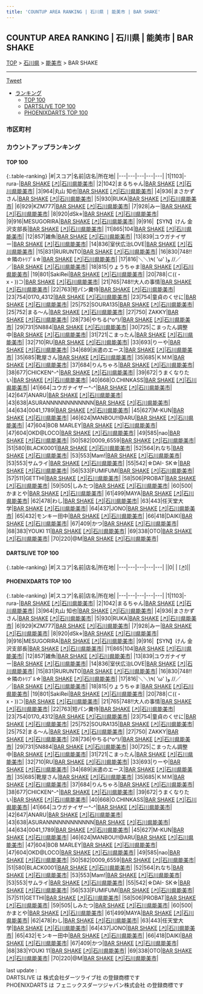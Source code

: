 ```yaml
---
title: 'COUNTUP AREA RANKING | 石川県 | 能美市 | BAR SHAKE'
---
```

## COUNTUP AREA RANKING | 石川県 | 能美市 | BAR SHAKE

[TOP](/darts/rank/) > [石川県](/darts/rank/石川県/) > [能美市](/darts/rank/石川県/能美市/) > BAR SHAKE

___

<a href="https://twitter.com/share?ref_src=twsrc%5Etfw" data-text="COUNTUP AREA RANKING | 石川県能美市BAR SHAKE" class="twitter-share-button" data-hashtags="DARTSLIVE,PHOENIXDARTS,darts,ダーツ" data-show-count="false">Tweet</a>

* [ランキング](#カウントアップランキング)
    * [TOP 100](#top-100)
    * [DARTSLIVE TOP 100](#dartslive-top-100)
    * [PHOENIXDARTS TOP 100](#phoenixdarts-top-100)

### 市区町村

<ul>

</ul>

### カウントアップランキング

#### TOP 100



{:.table-ranking}
|#|スコア|名前|店名|所在地|
|---|---|---|---|---|
|1|1103|<span class="rank-name-pd">-rura-</span>|<a href="/darts/rank/shops/81791.html">BAR SHAKE</a> <a href="https://vs.phoenixdarts.com/jp/shop/shopDetailInfo/s_81791?s_seq=81791">[↗]</a>|<a href="/darts/rank/石川県/能美市">石川県能美市</a>|
|2|1042|<span class="rank-name-pd">まるちゃん</span>|<a href="/darts/rank/shops/81791.html">BAR SHAKE</a> <a href="https://vs.phoenixdarts.com/jp/shop/shopDetailInfo/s_81791?s_seq=81791">[↗]</a>|<a href="/darts/rank/石川県/能美市">石川県能美市</a>|
|3|964|<span class="rank-name-pd"><span class="pro-icon-pd"></span>丸山 知也</span>|<a href="/darts/rank/shops/81791.html">BAR SHAKE</a> <a href="https://vs.phoenixdarts.com/jp/shop/shopDetailInfo/s_81791?s_seq=81791">[↗]</a>|<a href="/darts/rank/石川県/能美市">石川県能美市</a>|
|4|936|<span class="rank-name-pd">まさかずさん</span>|<a href="/darts/rank/shops/81791.html">BAR SHAKE</a> <a href="https://vs.phoenixdarts.com/jp/shop/shopDetailInfo/s_81791?s_seq=81791">[↗]</a>|<a href="/darts/rank/石川県/能美市">石川県能美市</a>|
|5|930|<span class="rank-name-pd">RUKA</span>|<a href="/darts/rank/shops/81791.html">BAR SHAKE</a> <a href="https://vs.phoenixdarts.com/jp/shop/shopDetailInfo/s_81791?s_seq=81791">[↗]</a>|<a href="/darts/rank/石川県/能美市">石川県能美市</a>|
|6|929|<span class="rank-name-pd">KZM777</span>|<a href="/darts/rank/shops/81791.html">BAR SHAKE</a> <a href="https://vs.phoenixdarts.com/jp/shop/shopDetailInfo/s_81791?s_seq=81791">[↗]</a>|<a href="/darts/rank/石川県/能美市">石川県能美市</a>|
|7|928|<span class="rank-name-pd">みー</span>|<a href="/darts/rank/shops/81791.html">BAR SHAKE</a> <a href="https://vs.phoenixdarts.com/jp/shop/shopDetailInfo/s_81791?s_seq=81791">[↗]</a>|<a href="/darts/rank/石川県/能美市">石川県能美市</a>|
|8|920|<span class="rank-name-pd">dSk⭐︎</span>|<a href="/darts/rank/shops/81791.html">BAR SHAKE</a> <a href="https://vs.phoenixdarts.com/jp/shop/shopDetailInfo/s_81791?s_seq=81791">[↗]</a>|<a href="/darts/rank/石川県/能美市">石川県能美市</a>|
|9|916|<span class="rank-name-pd">MESUGORIRA</span>|<a href="/darts/rank/shops/81791.html">BAR SHAKE</a> <a href="https://vs.phoenixdarts.com/jp/shop/shopDetailInfo/s_81791?s_seq=81791">[↗]</a>|<a href="/darts/rank/石川県/能美市">石川県能美市</a>|
|9|916|<span class="rank-name-pd">【SYN】けん 金沢支部長</span>|<a href="/darts/rank/shops/81791.html">BAR SHAKE</a> <a href="https://vs.phoenixdarts.com/jp/shop/shopDetailInfo/s_81791?s_seq=81791">[↗]</a>|<a href="/darts/rank/石川県/能美市">石川県能美市</a>|
|11|865|<span class="rank-name-pd">104</span>|<a href="/darts/rank/shops/81791.html">BAR SHAKE</a> <a href="https://vs.phoenixdarts.com/jp/shop/shopDetailInfo/s_81791?s_seq=81791">[↗]</a>|<a href="/darts/rank/石川県/能美市">石川県能美市</a>|
|12|857|<span class="rank-name-pd">雑魚</span>|<a href="/darts/rank/shops/81791.html">BAR SHAKE</a> <a href="https://vs.phoenixdarts.com/jp/shop/shopDetailInfo/s_81791?s_seq=81791">[↗]</a>|<a href="/darts/rank/石川県/能美市">石川県能美市</a>|
|13|839|<span class="rank-name-pd">ユウガナイザー</span>|<a href="/darts/rank/shops/81791.html">BAR SHAKE</a> <a href="https://vs.phoenixdarts.com/jp/shop/shopDetailInfo/s_81791?s_seq=81791">[↗]</a>|<a href="/darts/rank/石川県/能美市">石川県能美市</a>|
|14|836|<span class="rank-name-pd">室伏広治LOVE</span>|<a href="/darts/rank/shops/81791.html">BAR SHAKE</a> <a href="https://vs.phoenixdarts.com/jp/shop/shopDetailInfo/s_81791?s_seq=81791">[↗]</a>|<a href="/darts/rank/石川県/能美市">石川県能美市</a>|
|15|831|<span class="rank-name-pd">RURUNTO</span>|<a href="/darts/rank/shops/81791.html">BAR SHAKE</a> <a href="https://vs.phoenixdarts.com/jp/shop/shopDetailInfo/s_81791?s_seq=81791">[↗]</a>|<a href="/darts/rank/石川県/能美市">石川県能美市</a>|
|16|830|<span class="rank-name-pd">748!!☆隣のﾄﾘﾌﾟﾙ☆</span>|<a href="/darts/rank/shops/81791.html">BAR SHAKE</a> <a href="https://vs.phoenixdarts.com/jp/shop/shopDetailInfo/s_81791?s_seq=81791">[↗]</a>|<a href="/darts/rank/石川県/能美市">石川県能美市</a>|
|17|816|<span class="rank-name-pd">＼＼\\٩( &#x27;ω&#x27; )و //／／</span>|<a href="/darts/rank/shops/81791.html">BAR SHAKE</a> <a href="https://vs.phoenixdarts.com/jp/shop/shopDetailInfo/s_81791?s_seq=81791">[↗]</a>|<a href="/darts/rank/石川県/能美市">石川県能美市</a>|
|18|815|<span class="rank-name-pd">りょうちゃま</span>|<a href="/darts/rank/shops/81791.html">BAR SHAKE</a> <a href="https://vs.phoenixdarts.com/jp/shop/shopDetailInfo/s_81791?s_seq=81791">[↗]</a>|<a href="/darts/rank/石川県/能美市">石川県能美市</a>|
|19|801|<span class="rank-name-pd">SakiRei</span>|<a href="/darts/rank/shops/81791.html">BAR SHAKE</a> <a href="https://vs.phoenixdarts.com/jp/shop/shopDetailInfo/s_81791?s_seq=81791">[↗]</a>|<a href="/darts/rank/石川県/能美市">石川県能美市</a>|
|20|788|<span class="rank-name-pd">⊂((・x・))⊃</span>|<a href="/darts/rank/shops/81791.html">BAR SHAKE</a> <a href="https://vs.phoenixdarts.com/jp/shop/shopDetailInfo/s_81791?s_seq=81791">[↗]</a>|<a href="/darts/rank/石川県/能美市">石川県能美市</a>|
|21|765|<span class="rank-name-pd">748!!大人の事情</span>|<a href="/darts/rank/shops/81791.html">BAR SHAKE</a> <a href="https://vs.phoenixdarts.com/jp/shop/shopDetailInfo/s_81791?s_seq=81791">[↗]</a>|<a href="/darts/rank/石川県/能美市">石川県能美市</a>|
|22|763|<span class="rank-name-pd">短パン糞侍</span>|<a href="/darts/rank/shops/81791.html">BAR SHAKE</a> <a href="https://vs.phoenixdarts.com/jp/shop/shopDetailInfo/s_81791?s_seq=81791">[↗]</a>|<a href="/darts/rank/石川県/能美市">石川県能美市</a>|
|23|754|<span class="rank-name-pd">0170_4312</span>|<a href="/darts/rank/shops/81791.html">BAR SHAKE</a> <a href="https://vs.phoenixdarts.com/jp/shop/shopDetailInfo/s_81791?s_seq=81791">[↗]</a>|<a href="/darts/rank/石川県/能美市">石川県能美市</a>|
|23|754|<span class="rank-name-pd">童貞のくせに</span>|<a href="/darts/rank/shops/81791.html">BAR SHAKE</a> <a href="https://vs.phoenixdarts.com/jp/shop/shopDetailInfo/s_81791?s_seq=81791">[↗]</a>|<a href="/darts/rank/石川県/能美市">石川県能美市</a>|
|25|752|<span class="rank-name-pd">SOURA135</span>|<a href="/darts/rank/shops/81791.html">BAR SHAKE</a> <a href="https://vs.phoenixdarts.com/jp/shop/shopDetailInfo/s_81791?s_seq=81791">[↗]</a>|<a href="/darts/rank/石川県/能美市">石川県能美市</a>|
|25|752|<span class="rank-name-pd">まる〜ん</span>|<a href="/darts/rank/shops/81791.html">BAR SHAKE</a> <a href="https://vs.phoenixdarts.com/jp/shop/shopDetailInfo/s_81791?s_seq=81791">[↗]</a>|<a href="/darts/rank/石川県/能美市">石川県能美市</a>|
|27|750|<span class="rank-name-pd"> ZAKKY</span>|<a href="/darts/rank/shops/81791.html">BAR SHAKE</a> <a href="https://vs.phoenixdarts.com/jp/shop/shopDetailInfo/s_81791?s_seq=81791">[↗]</a>|<a href="/darts/rank/石川県/能美市">石川県能美市</a>|
|28|736|<span class="rank-name-pd">やちる(^o^)/</span>|<a href="/darts/rank/shops/81791.html">BAR SHAKE</a> <a href="https://vs.phoenixdarts.com/jp/shop/shopDetailInfo/s_81791?s_seq=81791">[↗]</a>|<a href="/darts/rank/石川県/能美市">石川県能美市</a>|
|29|731|<span class="rank-name-pd">5N884</span>|<a href="/darts/rank/shops/81791.html">BAR SHAKE</a> <a href="https://vs.phoenixdarts.com/jp/shop/shopDetailInfo/s_81791?s_seq=81791">[↗]</a>|<a href="/darts/rank/石川県/能美市">石川県能美市</a>|
|30|725|<span class="rank-name-pd">こまったん調整中</span>|<a href="/darts/rank/shops/81791.html">BAR SHAKE</a> <a href="https://vs.phoenixdarts.com/jp/shop/shopDetailInfo/s_81791?s_seq=81791">[↗]</a>|<a href="/darts/rank/石川県/能美市">石川県能美市</a>|
|31|721|<span class="rank-name-pd">こまったん</span>|<a href="/darts/rank/shops/81791.html">BAR SHAKE</a> <a href="https://vs.phoenixdarts.com/jp/shop/shopDetailInfo/s_81791?s_seq=81791">[↗]</a>|<a href="/darts/rank/石川県/能美市">石川県能美市</a>|
|32|710|<span class="rank-name-pd">RU</span>|<a href="/darts/rank/shops/81791.html">BAR SHAKE</a> <a href="https://vs.phoenixdarts.com/jp/shop/shopDetailInfo/s_81791?s_seq=81791">[↗]</a>|<a href="/darts/rank/石川県/能美市">石川県能美市</a>|
|33|693|<span class="rank-name-pd">りーや</span>|<a href="/darts/rank/shops/81791.html">BAR SHAKE</a> <a href="https://vs.phoenixdarts.com/jp/shop/shopDetailInfo/s_81791?s_seq=81791">[↗]</a>|<a href="/darts/rank/石川県/能美市">石川県能美市</a>|
|34|689|<span class="rank-name-pd">派遣のエース</span>|<a href="/darts/rank/shops/81791.html">BAR SHAKE</a> <a href="https://vs.phoenixdarts.com/jp/shop/shopDetailInfo/s_81791?s_seq=81791">[↗]</a>|<a href="/darts/rank/石川県/能美市">石川県能美市</a>|
|35|685|<span class="rank-name-pd">靴屋さん</span>|<a href="/darts/rank/shops/81791.html">BAR SHAKE</a> <a href="https://vs.phoenixdarts.com/jp/shop/shopDetailInfo/s_81791?s_seq=81791">[↗]</a>|<a href="/darts/rank/石川県/能美市">石川県能美市</a>|
|35|685|<span class="rank-name-pd">ＫＭＭ</span>|<a href="/darts/rank/shops/81791.html">BAR SHAKE</a> <a href="https://vs.phoenixdarts.com/jp/shop/shopDetailInfo/s_81791?s_seq=81791">[↗]</a>|<a href="/darts/rank/石川県/能美市">石川県能美市</a>|
|37|684|<span class="rank-name-pd">りんちゃろ</span>|<a href="/darts/rank/shops/81791.html">BAR SHAKE</a> <a href="https://vs.phoenixdarts.com/jp/shop/shopDetailInfo/s_81791?s_seq=81791">[↗]</a>|<a href="/darts/rank/石川県/能美市">石川県能美市</a>|
|38|677|<span class="rank-name-pd">CHICKEN^-^</span>|<a href="/darts/rank/shops/81791.html">BAR SHAKE</a> <a href="https://vs.phoenixdarts.com/jp/shop/shopDetailInfo/s_81791?s_seq=81791">[↗]</a>|<a href="/darts/rank/石川県/能美市">石川県能美市</a>|
|39|672|<span class="rank-name-pd">うまくなりたい</span>|<a href="/darts/rank/shops/81791.html">BAR SHAKE</a> <a href="https://vs.phoenixdarts.com/jp/shop/shopDetailInfo/s_81791?s_seq=81791">[↗]</a>|<a href="/darts/rank/石川県/能美市">石川県能美市</a>|
|40|668|<span class="rank-name-pd">O.CHINKASS</span>|<a href="/darts/rank/shops/81791.html">BAR SHAKE</a> <a href="https://vs.phoenixdarts.com/jp/shop/shopDetailInfo/s_81791?s_seq=81791">[↗]</a>|<a href="/darts/rank/石川県/能美市">石川県能美市</a>|
|41|664|<span class="rank-name-pd">ユウガナイザー^-^</span>|<a href="/darts/rank/shops/81791.html">BAR SHAKE</a> <a href="https://vs.phoenixdarts.com/jp/shop/shopDetailInfo/s_81791?s_seq=81791">[↗]</a>|<a href="/darts/rank/石川県/能美市">石川県能美市</a>|
|42|647|<span class="rank-name-pd">ANARU</span>|<a href="/darts/rank/shops/81791.html">BAR SHAKE</a> <a href="https://vs.phoenixdarts.com/jp/shop/shopDetailInfo/s_81791?s_seq=81791">[↗]</a>|<a href="/darts/rank/石川県/能美市">石川県能美市</a>|
|43|638|<span class="rank-name-pd">ASURANNNNNNNNNNNN</span>|<a href="/darts/rank/shops/81791.html">BAR SHAKE</a> <a href="https://vs.phoenixdarts.com/jp/shop/shopDetailInfo/s_81791?s_seq=81791">[↗]</a>|<a href="/darts/rank/石川県/能美市">石川県能美市</a>|
|44|634|<span class="rank-name-pd">0041_1789</span>|<a href="/darts/rank/shops/81791.html">BAR SHAKE</a> <a href="https://vs.phoenixdarts.com/jp/shop/shopDetailInfo/s_81791?s_seq=81791">[↗]</a>|<a href="/darts/rank/石川県/能美市">石川県能美市</a>|
|45|627|<span class="rank-name-pd">M-KUN</span>|<a href="/darts/rank/shops/81791.html">BAR SHAKE</a> <a href="https://vs.phoenixdarts.com/jp/shop/shopDetailInfo/s_81791?s_seq=81791">[↗]</a>|<a href="/darts/rank/石川県/能美市">石川県能美市</a>|
|46|624|<span class="rank-name-pd">MANBOU!!@ARU</span>|<a href="/darts/rank/shops/81791.html">BAR SHAKE</a> <a href="https://vs.phoenixdarts.com/jp/shop/shopDetailInfo/s_81791?s_seq=81791">[↗]</a>|<a href="/darts/rank/石川県/能美市">石川県能美市</a>|
|47|604|<span class="rank-name-pd">BOB MARLEY</span>|<a href="/darts/rank/shops/81791.html">BAR SHAKE</a> <a href="https://vs.phoenixdarts.com/jp/shop/shopDetailInfo/s_81791?s_seq=81791">[↗]</a>|<a href="/darts/rank/石川県/能美市">石川県能美市</a>|
|47|604|<span class="rank-name-pd">OKD@LOCO</span>|<a href="/darts/rank/shops/81791.html">BAR SHAKE</a> <a href="https://vs.phoenixdarts.com/jp/shop/shopDetailInfo/s_81791?s_seq=81791">[↗]</a>|<a href="/darts/rank/石川県/能美市">石川県能美市</a>|
|49|585|<span class="rank-name-pd">nao</span>|<a href="/darts/rank/shops/81791.html">BAR SHAKE</a> <a href="https://vs.phoenixdarts.com/jp/shop/shopDetailInfo/s_81791?s_seq=81791">[↗]</a>|<a href="/darts/rank/石川県/能美市">石川県能美市</a>|
|50|582|<span class="rank-name-pd">0009_6559</span>|<a href="/darts/rank/shops/81791.html">BAR SHAKE</a> <a href="https://vs.phoenixdarts.com/jp/shop/shopDetailInfo/s_81791?s_seq=81791">[↗]</a>|<a href="/darts/rank/石川県/能美市">石川県能美市</a>|
|51|580|<span class="rank-name-pd">BLACK0001</span>|<a href="/darts/rank/shops/81791.html">BAR SHAKE</a> <a href="https://vs.phoenixdarts.com/jp/shop/shopDetailInfo/s_81791?s_seq=81791">[↗]</a>|<a href="/darts/rank/石川県/能美市">石川県能美市</a>|
|52|564|<span class="rank-name-pd">れなち</span>|<a href="/darts/rank/shops/81791.html">BAR SHAKE</a> <a href="https://vs.phoenixdarts.com/jp/shop/shopDetailInfo/s_81791?s_seq=81791">[↗]</a>|<a href="/darts/rank/石川県/能美市">石川県能美市</a>|
|53|553|<span class="rank-name-pd">Mam!</span>|<a href="/darts/rank/shops/81791.html">BAR SHAKE</a> <a href="https://vs.phoenixdarts.com/jp/shop/shopDetailInfo/s_81791?s_seq=81791">[↗]</a>|<a href="/darts/rank/石川県/能美市">石川県能美市</a>|
|53|553|<span class="rank-name-pd">サムライ</span>|<a href="/darts/rank/shops/81791.html">BAR SHAKE</a> <a href="https://vs.phoenixdarts.com/jp/shop/shopDetailInfo/s_81791?s_seq=81791">[↗]</a>|<a href="/darts/rank/石川県/能美市">石川県能美市</a>|
|55|542|<span class="rank-name-pd">☆DAI- SK☆</span>|<a href="/darts/rank/shops/81791.html">BAR SHAKE</a> <a href="https://vs.phoenixdarts.com/jp/shop/shopDetailInfo/s_81791?s_seq=81791">[↗]</a>|<a href="/darts/rank/石川県/能美市">石川県能美市</a>|
|56|533|<span class="rank-name-pd">FUMIFUMI</span>|<a href="/darts/rank/shops/81791.html">BAR SHAKE</a> <a href="https://vs.phoenixdarts.com/jp/shop/shopDetailInfo/s_81791?s_seq=81791">[↗]</a>|<a href="/darts/rank/石川県/能美市">石川県能美市</a>|
|57|511|<span class="rank-name-pd">GETTHI</span>|<a href="/darts/rank/shops/81791.html">BAR SHAKE</a> <a href="https://vs.phoenixdarts.com/jp/shop/shopDetailInfo/s_81791?s_seq=81791">[↗]</a>|<a href="/darts/rank/石川県/能美市">石川県能美市</a>|
|58|506|<span class="rank-name-pd">PROBAT</span>|<a href="/darts/rank/shops/81791.html">BAR SHAKE</a> <a href="https://vs.phoenixdarts.com/jp/shop/shopDetailInfo/s_81791?s_seq=81791">[↗]</a>|<a href="/darts/rank/石川県/能美市">石川県能美市</a>|
|59|505|<span class="rank-name-pd">しみたつ</span>|<a href="/darts/rank/shops/81791.html">BAR SHAKE</a> <a href="https://vs.phoenixdarts.com/jp/shop/shopDetailInfo/s_81791?s_seq=81791">[↗]</a>|<a href="/darts/rank/石川県/能美市">石川県能美市</a>|
|60|500|<span class="rank-name-pd">かまとや</span>|<a href="/darts/rank/shops/81791.html">BAR SHAKE</a> <a href="https://vs.phoenixdarts.com/jp/shop/shopDetailInfo/s_81791?s_seq=81791">[↗]</a>|<a href="/darts/rank/石川県/能美市">石川県能美市</a>|
|61|499|<span class="rank-name-pd">MAYA</span>|<a href="/darts/rank/shops/81791.html">BAR SHAKE</a> <a href="https://vs.phoenixdarts.com/jp/shop/shopDetailInfo/s_81791?s_seq=81791">[↗]</a>|<a href="/darts/rank/石川県/能美市">石川県能美市</a>|
|62|478|<span class="rank-name-pd">わし</span>|<a href="/darts/rank/shops/81791.html">BAR SHAKE</a> <a href="https://vs.phoenixdarts.com/jp/shop/shopDetailInfo/s_81791?s_seq=81791">[↗]</a>|<a href="/darts/rank/石川県/能美市">石川県能美市</a>|
|63|443|<span class="rank-name-pd">任天堂大学</span>|<a href="/darts/rank/shops/81791.html">BAR SHAKE</a> <a href="https://vs.phoenixdarts.com/jp/shop/shopDetailInfo/s_81791?s_seq=81791">[↗]</a>|<a href="/darts/rank/石川県/能美市">石川県能美市</a>|
|64|437|<span class="rank-name-pd">JONO</span>|<a href="/darts/rank/shops/81791.html">BAR SHAKE</a> <a href="https://vs.phoenixdarts.com/jp/shop/shopDetailInfo/s_81791?s_seq=81791">[↗]</a>|<a href="/darts/rank/石川県/能美市">石川県能美市</a>|
|65|432|<span class="rank-name-pd">モンキー田中</span>|<a href="/darts/rank/shops/81791.html">BAR SHAKE</a> <a href="https://vs.phoenixdarts.com/jp/shop/shopDetailInfo/s_81791?s_seq=81791">[↗]</a>|<a href="/darts/rank/石川県/能美市">石川県能美市</a>|
|66|418|<span class="rank-name-pd">DAIKI</span>|<a href="/darts/rank/shops/81791.html">BAR SHAKE</a> <a href="https://vs.phoenixdarts.com/jp/shop/shopDetailInfo/s_81791?s_seq=81791">[↗]</a>|<a href="/darts/rank/石川県/能美市">石川県能美市</a>|
|67|409|<span class="rank-name-pd">かつ</span>|<a href="/darts/rank/shops/81791.html">BAR SHAKE</a> <a href="https://vs.phoenixdarts.com/jp/shop/shopDetailInfo/s_81791?s_seq=81791">[↗]</a>|<a href="/darts/rank/石川県/能美市">石川県能美市</a>|
|68|383|<span class="rank-name-pd">YOUKI 11</span>|<a href="/darts/rank/shops/81791.html">BAR SHAKE</a> <a href="https://vs.phoenixdarts.com/jp/shop/shopDetailInfo/s_81791?s_seq=81791">[↗]</a>|<a href="/darts/rank/石川県/能美市">石川県能美市</a>|
|69|338|<span class="rank-name-pd">OTO</span>|<a href="/darts/rank/shops/81791.html">BAR SHAKE</a> <a href="https://vs.phoenixdarts.com/jp/shop/shopDetailInfo/s_81791?s_seq=81791">[↗]</a>|<a href="/darts/rank/石川県/能美市">石川県能美市</a>|
|70|220|<span class="rank-name-pd">@M</span>|<a href="/darts/rank/shops/81791.html">BAR SHAKE</a> <a href="https://vs.phoenixdarts.com/jp/shop/shopDetailInfo/s_81791?s_seq=81791">[↗]</a>|<a href="/darts/rank/石川県/能美市">石川県能美市</a>|


#### DARTSLIVE TOP 100



{:.table-ranking}
|#|スコア|名前|店名|所在地|
|---|---|---|---|---|
||0|<span class="rank-name-dl"> </span>|<a href="/darts/rank/shops/.html"></a> <a href="">[↗]</a>|<a href="/darts/rank//"></a>|


#### PHOENIXDARTS TOP 100



{:.table-ranking}
|#|スコア|名前|店名|所在地|
|---|---|---|---|---|
|1|1103|<span class="rank-name-pd">-rura-</span>|<a href="/darts/rank/shops/81791.html">BAR SHAKE</a> <a href="https://vs.phoenixdarts.com/jp/shop/shopDetailInfo/s_81791?s_seq=81791">[↗]</a>|<a href="/darts/rank/石川県/能美市">石川県能美市</a>|
|2|1042|<span class="rank-name-pd">まるちゃん</span>|<a href="/darts/rank/shops/81791.html">BAR SHAKE</a> <a href="https://vs.phoenixdarts.com/jp/shop/shopDetailInfo/s_81791?s_seq=81791">[↗]</a>|<a href="/darts/rank/石川県/能美市">石川県能美市</a>|
|3|964|<span class="rank-name-pd"><span class="pro-icon-pd"></span>丸山 知也</span>|<a href="/darts/rank/shops/81791.html">BAR SHAKE</a> <a href="https://vs.phoenixdarts.com/jp/shop/shopDetailInfo/s_81791?s_seq=81791">[↗]</a>|<a href="/darts/rank/石川県/能美市">石川県能美市</a>|
|4|936|<span class="rank-name-pd">まさかずさん</span>|<a href="/darts/rank/shops/81791.html">BAR SHAKE</a> <a href="https://vs.phoenixdarts.com/jp/shop/shopDetailInfo/s_81791?s_seq=81791">[↗]</a>|<a href="/darts/rank/石川県/能美市">石川県能美市</a>|
|5|930|<span class="rank-name-pd">RUKA</span>|<a href="/darts/rank/shops/81791.html">BAR SHAKE</a> <a href="https://vs.phoenixdarts.com/jp/shop/shopDetailInfo/s_81791?s_seq=81791">[↗]</a>|<a href="/darts/rank/石川県/能美市">石川県能美市</a>|
|6|929|<span class="rank-name-pd">KZM777</span>|<a href="/darts/rank/shops/81791.html">BAR SHAKE</a> <a href="https://vs.phoenixdarts.com/jp/shop/shopDetailInfo/s_81791?s_seq=81791">[↗]</a>|<a href="/darts/rank/石川県/能美市">石川県能美市</a>|
|7|928|<span class="rank-name-pd">みー</span>|<a href="/darts/rank/shops/81791.html">BAR SHAKE</a> <a href="https://vs.phoenixdarts.com/jp/shop/shopDetailInfo/s_81791?s_seq=81791">[↗]</a>|<a href="/darts/rank/石川県/能美市">石川県能美市</a>|
|8|920|<span class="rank-name-pd">dSk⭐︎</span>|<a href="/darts/rank/shops/81791.html">BAR SHAKE</a> <a href="https://vs.phoenixdarts.com/jp/shop/shopDetailInfo/s_81791?s_seq=81791">[↗]</a>|<a href="/darts/rank/石川県/能美市">石川県能美市</a>|
|9|916|<span class="rank-name-pd">MESUGORIRA</span>|<a href="/darts/rank/shops/81791.html">BAR SHAKE</a> <a href="https://vs.phoenixdarts.com/jp/shop/shopDetailInfo/s_81791?s_seq=81791">[↗]</a>|<a href="/darts/rank/石川県/能美市">石川県能美市</a>|
|9|916|<span class="rank-name-pd">【SYN】けん 金沢支部長</span>|<a href="/darts/rank/shops/81791.html">BAR SHAKE</a> <a href="https://vs.phoenixdarts.com/jp/shop/shopDetailInfo/s_81791?s_seq=81791">[↗]</a>|<a href="/darts/rank/石川県/能美市">石川県能美市</a>|
|11|865|<span class="rank-name-pd">104</span>|<a href="/darts/rank/shops/81791.html">BAR SHAKE</a> <a href="https://vs.phoenixdarts.com/jp/shop/shopDetailInfo/s_81791?s_seq=81791">[↗]</a>|<a href="/darts/rank/石川県/能美市">石川県能美市</a>|
|12|857|<span class="rank-name-pd">雑魚</span>|<a href="/darts/rank/shops/81791.html">BAR SHAKE</a> <a href="https://vs.phoenixdarts.com/jp/shop/shopDetailInfo/s_81791?s_seq=81791">[↗]</a>|<a href="/darts/rank/石川県/能美市">石川県能美市</a>|
|13|839|<span class="rank-name-pd">ユウガナイザー</span>|<a href="/darts/rank/shops/81791.html">BAR SHAKE</a> <a href="https://vs.phoenixdarts.com/jp/shop/shopDetailInfo/s_81791?s_seq=81791">[↗]</a>|<a href="/darts/rank/石川県/能美市">石川県能美市</a>|
|14|836|<span class="rank-name-pd">室伏広治LOVE</span>|<a href="/darts/rank/shops/81791.html">BAR SHAKE</a> <a href="https://vs.phoenixdarts.com/jp/shop/shopDetailInfo/s_81791?s_seq=81791">[↗]</a>|<a href="/darts/rank/石川県/能美市">石川県能美市</a>|
|15|831|<span class="rank-name-pd">RURUNTO</span>|<a href="/darts/rank/shops/81791.html">BAR SHAKE</a> <a href="https://vs.phoenixdarts.com/jp/shop/shopDetailInfo/s_81791?s_seq=81791">[↗]</a>|<a href="/darts/rank/石川県/能美市">石川県能美市</a>|
|16|830|<span class="rank-name-pd">748!!☆隣のﾄﾘﾌﾟﾙ☆</span>|<a href="/darts/rank/shops/81791.html">BAR SHAKE</a> <a href="https://vs.phoenixdarts.com/jp/shop/shopDetailInfo/s_81791?s_seq=81791">[↗]</a>|<a href="/darts/rank/石川県/能美市">石川県能美市</a>|
|17|816|<span class="rank-name-pd">＼＼\\٩( &#x27;ω&#x27; )و //／／</span>|<a href="/darts/rank/shops/81791.html">BAR SHAKE</a> <a href="https://vs.phoenixdarts.com/jp/shop/shopDetailInfo/s_81791?s_seq=81791">[↗]</a>|<a href="/darts/rank/石川県/能美市">石川県能美市</a>|
|18|815|<span class="rank-name-pd">りょうちゃま</span>|<a href="/darts/rank/shops/81791.html">BAR SHAKE</a> <a href="https://vs.phoenixdarts.com/jp/shop/shopDetailInfo/s_81791?s_seq=81791">[↗]</a>|<a href="/darts/rank/石川県/能美市">石川県能美市</a>|
|19|801|<span class="rank-name-pd">SakiRei</span>|<a href="/darts/rank/shops/81791.html">BAR SHAKE</a> <a href="https://vs.phoenixdarts.com/jp/shop/shopDetailInfo/s_81791?s_seq=81791">[↗]</a>|<a href="/darts/rank/石川県/能美市">石川県能美市</a>|
|20|788|<span class="rank-name-pd">⊂((・x・))⊃</span>|<a href="/darts/rank/shops/81791.html">BAR SHAKE</a> <a href="https://vs.phoenixdarts.com/jp/shop/shopDetailInfo/s_81791?s_seq=81791">[↗]</a>|<a href="/darts/rank/石川県/能美市">石川県能美市</a>|
|21|765|<span class="rank-name-pd">748!!大人の事情</span>|<a href="/darts/rank/shops/81791.html">BAR SHAKE</a> <a href="https://vs.phoenixdarts.com/jp/shop/shopDetailInfo/s_81791?s_seq=81791">[↗]</a>|<a href="/darts/rank/石川県/能美市">石川県能美市</a>|
|22|763|<span class="rank-name-pd">短パン糞侍</span>|<a href="/darts/rank/shops/81791.html">BAR SHAKE</a> <a href="https://vs.phoenixdarts.com/jp/shop/shopDetailInfo/s_81791?s_seq=81791">[↗]</a>|<a href="/darts/rank/石川県/能美市">石川県能美市</a>|
|23|754|<span class="rank-name-pd">0170_4312</span>|<a href="/darts/rank/shops/81791.html">BAR SHAKE</a> <a href="https://vs.phoenixdarts.com/jp/shop/shopDetailInfo/s_81791?s_seq=81791">[↗]</a>|<a href="/darts/rank/石川県/能美市">石川県能美市</a>|
|23|754|<span class="rank-name-pd">童貞のくせに</span>|<a href="/darts/rank/shops/81791.html">BAR SHAKE</a> <a href="https://vs.phoenixdarts.com/jp/shop/shopDetailInfo/s_81791?s_seq=81791">[↗]</a>|<a href="/darts/rank/石川県/能美市">石川県能美市</a>|
|25|752|<span class="rank-name-pd">SOURA135</span>|<a href="/darts/rank/shops/81791.html">BAR SHAKE</a> <a href="https://vs.phoenixdarts.com/jp/shop/shopDetailInfo/s_81791?s_seq=81791">[↗]</a>|<a href="/darts/rank/石川県/能美市">石川県能美市</a>|
|25|752|<span class="rank-name-pd">まる〜ん</span>|<a href="/darts/rank/shops/81791.html">BAR SHAKE</a> <a href="https://vs.phoenixdarts.com/jp/shop/shopDetailInfo/s_81791?s_seq=81791">[↗]</a>|<a href="/darts/rank/石川県/能美市">石川県能美市</a>|
|27|750|<span class="rank-name-pd"> ZAKKY</span>|<a href="/darts/rank/shops/81791.html">BAR SHAKE</a> <a href="https://vs.phoenixdarts.com/jp/shop/shopDetailInfo/s_81791?s_seq=81791">[↗]</a>|<a href="/darts/rank/石川県/能美市">石川県能美市</a>|
|28|736|<span class="rank-name-pd">やちる(^o^)/</span>|<a href="/darts/rank/shops/81791.html">BAR SHAKE</a> <a href="https://vs.phoenixdarts.com/jp/shop/shopDetailInfo/s_81791?s_seq=81791">[↗]</a>|<a href="/darts/rank/石川県/能美市">石川県能美市</a>|
|29|731|<span class="rank-name-pd">5N884</span>|<a href="/darts/rank/shops/81791.html">BAR SHAKE</a> <a href="https://vs.phoenixdarts.com/jp/shop/shopDetailInfo/s_81791?s_seq=81791">[↗]</a>|<a href="/darts/rank/石川県/能美市">石川県能美市</a>|
|30|725|<span class="rank-name-pd">こまったん調整中</span>|<a href="/darts/rank/shops/81791.html">BAR SHAKE</a> <a href="https://vs.phoenixdarts.com/jp/shop/shopDetailInfo/s_81791?s_seq=81791">[↗]</a>|<a href="/darts/rank/石川県/能美市">石川県能美市</a>|
|31|721|<span class="rank-name-pd">こまったん</span>|<a href="/darts/rank/shops/81791.html">BAR SHAKE</a> <a href="https://vs.phoenixdarts.com/jp/shop/shopDetailInfo/s_81791?s_seq=81791">[↗]</a>|<a href="/darts/rank/石川県/能美市">石川県能美市</a>|
|32|710|<span class="rank-name-pd">RU</span>|<a href="/darts/rank/shops/81791.html">BAR SHAKE</a> <a href="https://vs.phoenixdarts.com/jp/shop/shopDetailInfo/s_81791?s_seq=81791">[↗]</a>|<a href="/darts/rank/石川県/能美市">石川県能美市</a>|
|33|693|<span class="rank-name-pd">りーや</span>|<a href="/darts/rank/shops/81791.html">BAR SHAKE</a> <a href="https://vs.phoenixdarts.com/jp/shop/shopDetailInfo/s_81791?s_seq=81791">[↗]</a>|<a href="/darts/rank/石川県/能美市">石川県能美市</a>|
|34|689|<span class="rank-name-pd">派遣のエース</span>|<a href="/darts/rank/shops/81791.html">BAR SHAKE</a> <a href="https://vs.phoenixdarts.com/jp/shop/shopDetailInfo/s_81791?s_seq=81791">[↗]</a>|<a href="/darts/rank/石川県/能美市">石川県能美市</a>|
|35|685|<span class="rank-name-pd">靴屋さん</span>|<a href="/darts/rank/shops/81791.html">BAR SHAKE</a> <a href="https://vs.phoenixdarts.com/jp/shop/shopDetailInfo/s_81791?s_seq=81791">[↗]</a>|<a href="/darts/rank/石川県/能美市">石川県能美市</a>|
|35|685|<span class="rank-name-pd">ＫＭＭ</span>|<a href="/darts/rank/shops/81791.html">BAR SHAKE</a> <a href="https://vs.phoenixdarts.com/jp/shop/shopDetailInfo/s_81791?s_seq=81791">[↗]</a>|<a href="/darts/rank/石川県/能美市">石川県能美市</a>|
|37|684|<span class="rank-name-pd">りんちゃろ</span>|<a href="/darts/rank/shops/81791.html">BAR SHAKE</a> <a href="https://vs.phoenixdarts.com/jp/shop/shopDetailInfo/s_81791?s_seq=81791">[↗]</a>|<a href="/darts/rank/石川県/能美市">石川県能美市</a>|
|38|677|<span class="rank-name-pd">CHICKEN^-^</span>|<a href="/darts/rank/shops/81791.html">BAR SHAKE</a> <a href="https://vs.phoenixdarts.com/jp/shop/shopDetailInfo/s_81791?s_seq=81791">[↗]</a>|<a href="/darts/rank/石川県/能美市">石川県能美市</a>|
|39|672|<span class="rank-name-pd">うまくなりたい</span>|<a href="/darts/rank/shops/81791.html">BAR SHAKE</a> <a href="https://vs.phoenixdarts.com/jp/shop/shopDetailInfo/s_81791?s_seq=81791">[↗]</a>|<a href="/darts/rank/石川県/能美市">石川県能美市</a>|
|40|668|<span class="rank-name-pd">O.CHINKASS</span>|<a href="/darts/rank/shops/81791.html">BAR SHAKE</a> <a href="https://vs.phoenixdarts.com/jp/shop/shopDetailInfo/s_81791?s_seq=81791">[↗]</a>|<a href="/darts/rank/石川県/能美市">石川県能美市</a>|
|41|664|<span class="rank-name-pd">ユウガナイザー^-^</span>|<a href="/darts/rank/shops/81791.html">BAR SHAKE</a> <a href="https://vs.phoenixdarts.com/jp/shop/shopDetailInfo/s_81791?s_seq=81791">[↗]</a>|<a href="/darts/rank/石川県/能美市">石川県能美市</a>|
|42|647|<span class="rank-name-pd">ANARU</span>|<a href="/darts/rank/shops/81791.html">BAR SHAKE</a> <a href="https://vs.phoenixdarts.com/jp/shop/shopDetailInfo/s_81791?s_seq=81791">[↗]</a>|<a href="/darts/rank/石川県/能美市">石川県能美市</a>|
|43|638|<span class="rank-name-pd">ASURANNNNNNNNNNNN</span>|<a href="/darts/rank/shops/81791.html">BAR SHAKE</a> <a href="https://vs.phoenixdarts.com/jp/shop/shopDetailInfo/s_81791?s_seq=81791">[↗]</a>|<a href="/darts/rank/石川県/能美市">石川県能美市</a>|
|44|634|<span class="rank-name-pd">0041_1789</span>|<a href="/darts/rank/shops/81791.html">BAR SHAKE</a> <a href="https://vs.phoenixdarts.com/jp/shop/shopDetailInfo/s_81791?s_seq=81791">[↗]</a>|<a href="/darts/rank/石川県/能美市">石川県能美市</a>|
|45|627|<span class="rank-name-pd">M-KUN</span>|<a href="/darts/rank/shops/81791.html">BAR SHAKE</a> <a href="https://vs.phoenixdarts.com/jp/shop/shopDetailInfo/s_81791?s_seq=81791">[↗]</a>|<a href="/darts/rank/石川県/能美市">石川県能美市</a>|
|46|624|<span class="rank-name-pd">MANBOU!!@ARU</span>|<a href="/darts/rank/shops/81791.html">BAR SHAKE</a> <a href="https://vs.phoenixdarts.com/jp/shop/shopDetailInfo/s_81791?s_seq=81791">[↗]</a>|<a href="/darts/rank/石川県/能美市">石川県能美市</a>|
|47|604|<span class="rank-name-pd">BOB MARLEY</span>|<a href="/darts/rank/shops/81791.html">BAR SHAKE</a> <a href="https://vs.phoenixdarts.com/jp/shop/shopDetailInfo/s_81791?s_seq=81791">[↗]</a>|<a href="/darts/rank/石川県/能美市">石川県能美市</a>|
|47|604|<span class="rank-name-pd">OKD@LOCO</span>|<a href="/darts/rank/shops/81791.html">BAR SHAKE</a> <a href="https://vs.phoenixdarts.com/jp/shop/shopDetailInfo/s_81791?s_seq=81791">[↗]</a>|<a href="/darts/rank/石川県/能美市">石川県能美市</a>|
|49|585|<span class="rank-name-pd">nao</span>|<a href="/darts/rank/shops/81791.html">BAR SHAKE</a> <a href="https://vs.phoenixdarts.com/jp/shop/shopDetailInfo/s_81791?s_seq=81791">[↗]</a>|<a href="/darts/rank/石川県/能美市">石川県能美市</a>|
|50|582|<span class="rank-name-pd">0009_6559</span>|<a href="/darts/rank/shops/81791.html">BAR SHAKE</a> <a href="https://vs.phoenixdarts.com/jp/shop/shopDetailInfo/s_81791?s_seq=81791">[↗]</a>|<a href="/darts/rank/石川県/能美市">石川県能美市</a>|
|51|580|<span class="rank-name-pd">BLACK0001</span>|<a href="/darts/rank/shops/81791.html">BAR SHAKE</a> <a href="https://vs.phoenixdarts.com/jp/shop/shopDetailInfo/s_81791?s_seq=81791">[↗]</a>|<a href="/darts/rank/石川県/能美市">石川県能美市</a>|
|52|564|<span class="rank-name-pd">れなち</span>|<a href="/darts/rank/shops/81791.html">BAR SHAKE</a> <a href="https://vs.phoenixdarts.com/jp/shop/shopDetailInfo/s_81791?s_seq=81791">[↗]</a>|<a href="/darts/rank/石川県/能美市">石川県能美市</a>|
|53|553|<span class="rank-name-pd">Mam!</span>|<a href="/darts/rank/shops/81791.html">BAR SHAKE</a> <a href="https://vs.phoenixdarts.com/jp/shop/shopDetailInfo/s_81791?s_seq=81791">[↗]</a>|<a href="/darts/rank/石川県/能美市">石川県能美市</a>|
|53|553|<span class="rank-name-pd">サムライ</span>|<a href="/darts/rank/shops/81791.html">BAR SHAKE</a> <a href="https://vs.phoenixdarts.com/jp/shop/shopDetailInfo/s_81791?s_seq=81791">[↗]</a>|<a href="/darts/rank/石川県/能美市">石川県能美市</a>|
|55|542|<span class="rank-name-pd">☆DAI- SK☆</span>|<a href="/darts/rank/shops/81791.html">BAR SHAKE</a> <a href="https://vs.phoenixdarts.com/jp/shop/shopDetailInfo/s_81791?s_seq=81791">[↗]</a>|<a href="/darts/rank/石川県/能美市">石川県能美市</a>|
|56|533|<span class="rank-name-pd">FUMIFUMI</span>|<a href="/darts/rank/shops/81791.html">BAR SHAKE</a> <a href="https://vs.phoenixdarts.com/jp/shop/shopDetailInfo/s_81791?s_seq=81791">[↗]</a>|<a href="/darts/rank/石川県/能美市">石川県能美市</a>|
|57|511|<span class="rank-name-pd">GETTHI</span>|<a href="/darts/rank/shops/81791.html">BAR SHAKE</a> <a href="https://vs.phoenixdarts.com/jp/shop/shopDetailInfo/s_81791?s_seq=81791">[↗]</a>|<a href="/darts/rank/石川県/能美市">石川県能美市</a>|
|58|506|<span class="rank-name-pd">PROBAT</span>|<a href="/darts/rank/shops/81791.html">BAR SHAKE</a> <a href="https://vs.phoenixdarts.com/jp/shop/shopDetailInfo/s_81791?s_seq=81791">[↗]</a>|<a href="/darts/rank/石川県/能美市">石川県能美市</a>|
|59|505|<span class="rank-name-pd">しみたつ</span>|<a href="/darts/rank/shops/81791.html">BAR SHAKE</a> <a href="https://vs.phoenixdarts.com/jp/shop/shopDetailInfo/s_81791?s_seq=81791">[↗]</a>|<a href="/darts/rank/石川県/能美市">石川県能美市</a>|
|60|500|<span class="rank-name-pd">かまとや</span>|<a href="/darts/rank/shops/81791.html">BAR SHAKE</a> <a href="https://vs.phoenixdarts.com/jp/shop/shopDetailInfo/s_81791?s_seq=81791">[↗]</a>|<a href="/darts/rank/石川県/能美市">石川県能美市</a>|
|61|499|<span class="rank-name-pd">MAYA</span>|<a href="/darts/rank/shops/81791.html">BAR SHAKE</a> <a href="https://vs.phoenixdarts.com/jp/shop/shopDetailInfo/s_81791?s_seq=81791">[↗]</a>|<a href="/darts/rank/石川県/能美市">石川県能美市</a>|
|62|478|<span class="rank-name-pd">わし</span>|<a href="/darts/rank/shops/81791.html">BAR SHAKE</a> <a href="https://vs.phoenixdarts.com/jp/shop/shopDetailInfo/s_81791?s_seq=81791">[↗]</a>|<a href="/darts/rank/石川県/能美市">石川県能美市</a>|
|63|443|<span class="rank-name-pd">任天堂大学</span>|<a href="/darts/rank/shops/81791.html">BAR SHAKE</a> <a href="https://vs.phoenixdarts.com/jp/shop/shopDetailInfo/s_81791?s_seq=81791">[↗]</a>|<a href="/darts/rank/石川県/能美市">石川県能美市</a>|
|64|437|<span class="rank-name-pd">JONO</span>|<a href="/darts/rank/shops/81791.html">BAR SHAKE</a> <a href="https://vs.phoenixdarts.com/jp/shop/shopDetailInfo/s_81791?s_seq=81791">[↗]</a>|<a href="/darts/rank/石川県/能美市">石川県能美市</a>|
|65|432|<span class="rank-name-pd">モンキー田中</span>|<a href="/darts/rank/shops/81791.html">BAR SHAKE</a> <a href="https://vs.phoenixdarts.com/jp/shop/shopDetailInfo/s_81791?s_seq=81791">[↗]</a>|<a href="/darts/rank/石川県/能美市">石川県能美市</a>|
|66|418|<span class="rank-name-pd">DAIKI</span>|<a href="/darts/rank/shops/81791.html">BAR SHAKE</a> <a href="https://vs.phoenixdarts.com/jp/shop/shopDetailInfo/s_81791?s_seq=81791">[↗]</a>|<a href="/darts/rank/石川県/能美市">石川県能美市</a>|
|67|409|<span class="rank-name-pd">かつ</span>|<a href="/darts/rank/shops/81791.html">BAR SHAKE</a> <a href="https://vs.phoenixdarts.com/jp/shop/shopDetailInfo/s_81791?s_seq=81791">[↗]</a>|<a href="/darts/rank/石川県/能美市">石川県能美市</a>|
|68|383|<span class="rank-name-pd">YOUKI 11</span>|<a href="/darts/rank/shops/81791.html">BAR SHAKE</a> <a href="https://vs.phoenixdarts.com/jp/shop/shopDetailInfo/s_81791?s_seq=81791">[↗]</a>|<a href="/darts/rank/石川県/能美市">石川県能美市</a>|
|69|338|<span class="rank-name-pd">OTO</span>|<a href="/darts/rank/shops/81791.html">BAR SHAKE</a> <a href="https://vs.phoenixdarts.com/jp/shop/shopDetailInfo/s_81791?s_seq=81791">[↗]</a>|<a href="/darts/rank/石川県/能美市">石川県能美市</a>|
|70|220|<span class="rank-name-pd">@M</span>|<a href="/darts/rank/shops/81791.html">BAR SHAKE</a> <a href="https://vs.phoenixdarts.com/jp/shop/shopDetailInfo/s_81791?s_seq=81791">[↗]</a>|<a href="/darts/rank/石川県/能美市">石川県能美市</a>|


<div class="footer border-top border-gray-light mt-5 pt-3 text-right text-gray">
    last update : <span style="font-weight: italic" id="foot_last_modified"></span><br />
    DARTSLIVE は 株式会社ダーツライブ社 の登録商標です<br />
    PHOENIXDARTS は フェニックスダーツジャパン株式会社 の登録商標です<br />
</div>

<script src="https://cdnjs.cloudflare.com/ajax/libs/jquery.tablesorter/2.31.3/js/jquery.tablesorter.min.js" integrity="sha512-qzgd5cYSZcosqpzpn7zF2ZId8f/8CHmFKZ8j7mU4OUXTNRd5g+ZHBPsgKEwoqxCtdQvExE5LprwwPAgoicguNg==" crossorigin="anonymous" referrerpolicy="no-referrer"></script>
<link rel="stylesheet" href="https://cdnjs.cloudflare.com/ajax/libs/jquery.tablesorter/2.31.3/css/theme.default.min.css" integrity="sha512-wghhOJkjQX0Lh3NSWvNKeZ0ZpNn+SPVXX1Qyc9OCaogADktxrBiBdKGDoqVUOyhStvMBmJQ8ZdMHiR3wuEq8+w==" crossorigin="anonymous" referrerpolicy="no-referrer" />
<script>
$(function() {
    $(".table-ranking").tablesorter({sortList:[[0, 0]]});
    $("#foot_last_modified").text(formatDate(new Date(document.lastModified), 'yyyy-MM-dd HH:mm:ss'));
});
</script>

<script async src="https://platform.twitter.com/widgets.js" charset="utf-8"></script>